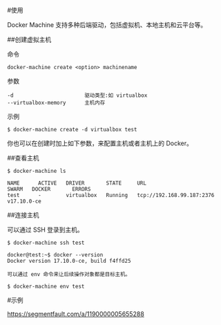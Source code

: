 #使用


Docker Machine 支持多种后端驱动，包括虚拟机、本地主机和云平台等。

##创建虚拟主机

命令

```
docker-machine create <option> machinename
```

参数

	-d 						 驱动类型:如 virtualbox
	--virtualbox-memory      主机内存

示例

```
$ docker-machine create -d virtualbox test
```

你也可以在创建时加上如下参数，来配置主机或者主机上的 Docker。



##查看主机

```
$ docker-machine ls

NAME      ACTIVE   DRIVER       STATE     URL                         SWARM   DOCKER       ERRORS
test      -        virtualbox   Running   tcp://192.168.99.187:2376           v17.10.0-ce
```


##连接主机

可以通过 SSH 登录到主机。

```
$ docker-machine ssh test

docker@test:~$ docker --version
Docker version 17.10.0-ce, build f4ffd25
```


	可以通过 env 命令来让后续操作对象都是目标主机。

```
$ docker-machine env test
```

#示例

https://segmentfault.com/a/1190000005655288